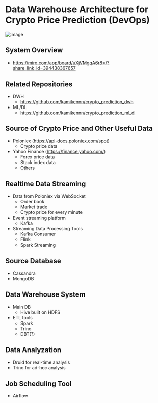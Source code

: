 # Data Warehouse Architecture for Crypto Price Prediction (DevOps)
![image](https://github.com/kamikennn/crypto-prediction-devops/assets/45506894/01582408-1179-4f7a-b975-213ee8e7a474)
## System Overview
- https://miro.com/app/board/uXjVMgqA6r8=/?share_link_id=394438367657
## Related Repositories
- DWH
  - https://github.com/kamikennn/crypto_prediction_dwh
- ML/DL
  - https://github.com/kamikennn/crypto_prediction_ml_dl
## Source of Crypto Price and Other Useful Data
- Poloniex (https://api-docs.poloniex.com/spot)
  - Crypto price data
- Yahoo Finance (https://finance.yahoo.com/)
  - Forex price data
  - Stack index data
  - Others
## Realtime Data Streaming
- Data from Poloniex via WebSocket
  - Order book
  - Market trade
  - Crypto price for every minute
- Event streaming platform
  - Kafka
- Streaming Data Processing Tools
  - Kafka Consumer
  - Flink
  - Spark Streaming
## Source Database
- Cassandra
- MongoDB
## Data Warehouse System
- Main DB
  - Hive built on HDFS
- ETL tools
  - Spark
  - Trino
  - DBT(?)
## Data Analyzation
- Druid for real-time analysis
- Trino for ad-hoc analysis
## Job Scheduling Tool
- Airflow
